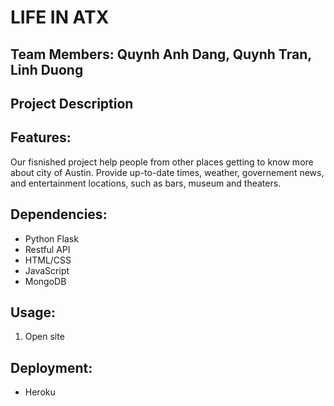 # LIFE IN ATX 

## Team Members: Quynh Anh Dang, Quynh Tran, Linh Duong
## Project Description


## Features:
Our fisnished project help people from other places getting to know more about city of Austin. 
Provide up-to-date times, weather, governement news, and entertainment locations, such as bars, museum and theaters. 

## Dependencies:

* Python Flask
* Restful API 
* HTML/CSS
* JavaScript 
* MongoDB 

## Usage:

1. Open site 

## Deployment:

* Heroku

